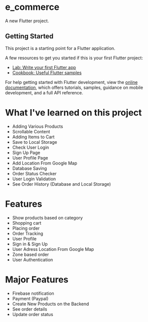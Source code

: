 # e_commerce

A new Flutter project.

## Getting Started

This project is a starting point for a Flutter application.

A few resources to get you started if this is your first Flutter project:

- [Lab: Write your first Flutter app](https://docs.flutter.dev/get-started/codelab)
- [Cookbook: Useful Flutter samples](https://docs.flutter.dev/cookbook)

For help getting started with Flutter development, view the
[online documentation](https://docs.flutter.dev/), which offers tutorials,
samples, guidance on mobile development, and a full API reference.

# What I've learned on this project
  - Adding Various Products
  - Scrollable Content
  - Adding Items to Cart
  - Save to Local Storage
  - Check User Login
  - Sign Up Page
  - User Profile Page
  - Add Location From Google Map
  - Database Saving
  - Order Status Checker
  - User Login Validation
  - See Order History (Database and Local Storage)

# Features
  - Show products based on category
  - Shopping cart
  - Placing order
  - Order Tracking
  - User Profile
  - Sign in & Sign Up
  - User Adress Location From Google Map
  - Zone based order
  - User Authentication
  
 # Major Features
  - Firebase notification
  - Payment (Paypal)
  - Create New Products on the Backend
  - See order details
  - Update order status

